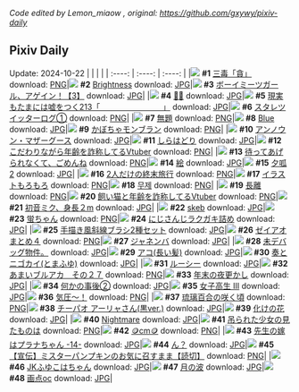 *Code edited by Lemon_miaow , original: https://github.com/gxywy/pixiv-daily*
## Pixiv Daily 
Update: 2024-10-22
|      |      |      |
| :----: | :----: | :----: |
|![](https://pximg.lemonmiaow.xyz/c/240x480/img-master/img/2024/10/20/00/02/59/123492172_p0_master1200.jpg) **#1** [三毒「貪」](https://www.pixiv.net/artworks/123492172) download: [PNG](https://pximg.lemonmiaow.xyz/img-original/img/2024/10/20/00/02/59/123492172_p0.png)|![](https://pximg.lemonmiaow.xyz/c/240x480/img-master/img/2024/10/20/00/00/57/123491943_p0_master1200.jpg) **#2** [Brightness](https://www.pixiv.net/artworks/123491943) download: [JPG](https://pximg.lemonmiaow.xyz/img-original/img/2024/10/20/00/00/57/123491943_p0.jpg)|![](https://pximg.lemonmiaow.xyz/c/240x480/img-master/img/2024/10/20/12/23/21/123505933_p0_master1200.jpg) **#3** [ボーイミーツガール、アゲイン！【3】](https://www.pixiv.net/artworks/123505933) download: [JPG](https://pximg.lemonmiaow.xyz/img-original/img/2024/10/20/12/23/21/123505933_p0.jpg)|
|![](https://pximg.lemonmiaow.xyz/c/240x480/img-master/img/2024/10/20/00/03/55/123492249_p0_master1200.jpg) **#4** [🖤🖤](https://www.pixiv.net/artworks/123492249) download: [JPG](https://pximg.lemonmiaow.xyz/img-original/img/2024/10/20/00/03/55/123492249_p0.jpg)|![](https://pximg.lemonmiaow.xyz/c/240x480/img-master/img/2024/10/20/18/00/04/123513960_p0_master1200.jpg) **#5** [現実もたまには嘘をつく213「　　　　　　　　」](https://www.pixiv.net/artworks/123513960) download: [JPG](https://pximg.lemonmiaow.xyz/img-original/img/2024/10/20/18/00/04/123513960_p0.jpg)|![](https://pximg.lemonmiaow.xyz/c/240x480/img-master/img/2024/10/20/13/58/49/123507859_p0_master1200.jpg) **#6** [スタレツイッターログ①](https://www.pixiv.net/artworks/123507859) download: [PNG](https://pximg.lemonmiaow.xyz/img-original/img/2024/10/20/13/58/49/123507859_p0.png)|
|![](https://pximg.lemonmiaow.xyz/c/240x480/img-master/img/2024/10/20/18/13/23/123514563_p0_master1200.jpg) **#7** [無題](https://www.pixiv.net/artworks/123514563) download: [PNG](https://pximg.lemonmiaow.xyz/img-original/img/2024/10/20/18/13/23/123514563_p0.png)|![](https://pximg.lemonmiaow.xyz/c/240x480/img-master/img/2024/10/21/00/01/17/123527833_p0_master1200.jpg) **#8** [Blue](https://www.pixiv.net/artworks/123527833) download: [JPG](https://pximg.lemonmiaow.xyz/img-original/img/2024/10/21/00/01/17/123527833_p0.jpg)|![](https://pximg.lemonmiaow.xyz/c/240x480/img-master/img/2024/10/20/22/29/10/123523983_p0_master1200.jpg) **#9** [かぼちゃモンブラン](https://www.pixiv.net/artworks/123523983) download: [PNG](https://pximg.lemonmiaow.xyz/img-original/img/2024/10/20/22/29/10/123523983_p0.png)|
|![](https://pximg.lemonmiaow.xyz/c/240x480/img-master/img/2024/10/20/01/22/45/123495003_p0_master1200.jpg) **#10** [アンノウン・マザーグース](https://www.pixiv.net/artworks/123495003) download: [JPG](https://pximg.lemonmiaow.xyz/img-original/img/2024/10/20/01/22/45/123495003_p0.jpg)|![](https://pximg.lemonmiaow.xyz/c/240x480/img-master/img/2024/10/21/07/30/05/123535804_p0_master1200.jpg) **#11** [しらはどり](https://www.pixiv.net/artworks/123535804) download: [JPG](https://pximg.lemonmiaow.xyz/img-original/img/2024/10/21/07/30/05/123535804_p0.jpg)|![](https://pximg.lemonmiaow.xyz/c/240x480/img-master/img/2024/10/20/20/58/13/123520175_p0_master1200.jpg) **#12** [こだわりながら年齢を詐称してるVtuber](https://www.pixiv.net/artworks/123520175) download: [PNG](https://pximg.lemonmiaow.xyz/img-original/img/2024/10/20/20/58/13/123520175_p0.png)|
|![](https://pximg.lemonmiaow.xyz/c/240x480/img-master/img/2024/10/20/11/29/53/123504558_p0_master1200.jpg) **#13** [待ってあげられなくて、ごめんね](https://www.pixiv.net/artworks/123504558) download: [PNG](https://pximg.lemonmiaow.xyz/img-original/img/2024/10/20/11/29/53/123504558_p0.png)|![](https://pximg.lemonmiaow.xyz/c/240x480/img-master/img/2024/10/21/01/32/06/123531086_p0_master1200.jpg) **#14** [絵](https://www.pixiv.net/artworks/123531086) download: [JPG](https://pximg.lemonmiaow.xyz/img-original/img/2024/10/21/01/32/06/123531086_p0.jpg)|![](https://pximg.lemonmiaow.xyz/c/240x480/img-master/img/2024/10/20/10/58/34/123503888_p0_master1200.jpg) **#15** [夕呱2](https://www.pixiv.net/artworks/123503888) download: [JPG](https://pximg.lemonmiaow.xyz/img-original/img/2024/10/20/10/58/34/123503888_p0.jpg)|
|![](https://pximg.lemonmiaow.xyz/c/240x480/img-master/img/2024/10/20/00/04/25/123492294_p0_master1200.jpg) **#16** [2人だけの終末旅行](https://www.pixiv.net/artworks/123492294) download: [PNG](https://pximg.lemonmiaow.xyz/img-original/img/2024/10/20/00/04/25/123492294_p0.png)|![](https://pximg.lemonmiaow.xyz/c/240x480/img-master/img/2024/10/20/15/57/55/123510753_p0_master1200.jpg) **#17** [イラストもろもろ](https://www.pixiv.net/artworks/123510753) download: [PNG](https://pximg.lemonmiaow.xyz/img-original/img/2024/10/20/15/57/55/123510753_p0.png)|![](https://pximg.lemonmiaow.xyz/c/240x480/img-master/img/2024/10/20/00/23/24/123493136_p0_master1200.jpg) **#18** [무제](https://www.pixiv.net/artworks/123493136) download: [PNG](https://pximg.lemonmiaow.xyz/img-original/img/2024/10/20/00/23/24/123493136_p0.png)|
|![](https://pximg.lemonmiaow.xyz/c/240x480/img-master/img/2024/10/20/00/01/01/123491961_p0_master1200.jpg) **#19** [長離](https://www.pixiv.net/artworks/123491961) download: [PNG](https://pximg.lemonmiaow.xyz/img-original/img/2024/10/20/00/01/01/123491961_p0.png)|![](https://pximg.lemonmiaow.xyz/c/240x480/img-master/img/2024/10/21/20/03/47/123548651_p0_master1200.jpg) **#20** [飼い猫と年齢を詐称してるVtuber](https://www.pixiv.net/artworks/123548651) download: [PNG](https://pximg.lemonmiaow.xyz/img-original/img/2024/10/21/20/03/47/123548651_p0.png)|![](https://pximg.lemonmiaow.xyz/c/240x480/img-master/img/2024/10/20/12/01/43/123505398_p0_master1200.jpg) **#21** [初音ミク、身長２m](https://www.pixiv.net/artworks/123505398) download: [JPG](https://pximg.lemonmiaow.xyz/img-original/img/2024/10/20/12/01/43/123505398_p0.jpg)|
|![](https://pximg.lemonmiaow.xyz/c/240x480/img-master/img/2024/10/20/00/01/43/123492052_p0_master1200.jpg) **#22** [skeb](https://www.pixiv.net/artworks/123492052) download: [JPG](https://pximg.lemonmiaow.xyz/img-original/img/2024/10/20/00/01/43/123492052_p0.jpg)|![](https://pximg.lemonmiaow.xyz/c/240x480/img-master/img/2024/10/21/22/01/10/123510075_p0_master1200.jpg) **#23** [蛍ちゃん](https://www.pixiv.net/artworks/123510075) download: [PNG](https://pximg.lemonmiaow.xyz/img-original/img/2024/10/21/22/01/10/123510075_p0.png)|![](https://pximg.lemonmiaow.xyz/c/240x480/img-master/img/2024/10/21/20/32/00/123549470_p0_master1200.jpg) **#24** [にじさんじラクガキ詰め](https://www.pixiv.net/artworks/123549470) download: [JPG](https://pximg.lemonmiaow.xyz/img-original/img/2024/10/21/20/32/00/123549470_p0.jpg)|
|![](https://pximg.lemonmiaow.xyz/c/240x480/img-master/img/2024/10/20/06/00/13/123499273_p0_master1200.jpg) **#25** [手描き風斜線ブラシ2種セット](https://www.pixiv.net/artworks/123499273) download: [JPG](https://pximg.lemonmiaow.xyz/img-original/img/2024/10/20/06/00/13/123499273_p0.jpg)|![](https://pximg.lemonmiaow.xyz/c/240x480/img-master/img/2024/10/20/14/47/02/123509078_p0_master1200.jpg) **#26** [ゼイアオまとめ４](https://www.pixiv.net/artworks/123509078) download: [PNG](https://pximg.lemonmiaow.xyz/img-original/img/2024/10/20/14/47/02/123509078_p0.png)|![](https://pximg.lemonmiaow.xyz/c/240x480/img-master/img/2024/10/20/00/00/36/123491877_p0_master1200.jpg) **#27** [ジャネンバ](https://www.pixiv.net/artworks/123491877) download: [JPG](https://pximg.lemonmiaow.xyz/img-original/img/2024/10/20/00/00/36/123491877_p0.jpg)|
|![](https://pximg.lemonmiaow.xyz/c/240x480/img-master/img/2024/10/20/16/50/01/123510288_p0_master1200.jpg) **#28** [未デバッグ物件。](https://www.pixiv.net/artworks/123510288) download: [JPG](https://pximg.lemonmiaow.xyz/img-original/img/2024/10/20/16/50/01/123510288_p0.jpg)|![](https://pximg.lemonmiaow.xyz/c/240x480/img-master/img/2024/10/20/00/00/55/123491938_p0_master1200.jpg) **#29** [アコ(長い髪)](https://www.pixiv.net/artworks/123491938) download: [JPG](https://pximg.lemonmiaow.xyz/img-original/img/2024/10/20/00/00/55/123491938_p0.jpg)|![](https://pximg.lemonmiaow.xyz/c/240x480/img-master/img/2024/10/20/20/32/40/123519253_p0_master1200.jpg) **#30** [奏とニゴカイ(とまふゆ)](https://www.pixiv.net/artworks/123519253) download: [JPG](https://pximg.lemonmiaow.xyz/img-original/img/2024/10/20/20/32/40/123519253_p0.jpg)|
|![](https://pximg.lemonmiaow.xyz/c/240x480/img-master/img/2024/10/20/00/00/07/123491751_p0_master1200.jpg) **#31** [ルーシー](https://www.pixiv.net/artworks/123491751) download: [JPG](https://pximg.lemonmiaow.xyz/img-original/img/2024/10/20/00/00/07/123491751_p0.jpg)|![](https://pximg.lemonmiaow.xyz/c/240x480/img-master/img/2024/10/20/00/00/22/123491802_p0_master1200.jpg) **#32** [あまいブルアカ　その２７](https://www.pixiv.net/artworks/123491802) download: [PNG](https://pximg.lemonmiaow.xyz/img-original/img/2024/10/20/00/00/22/123491802_p0.png)|![](https://pximg.lemonmiaow.xyz/c/240x480/img-master/img/2024/10/20/00/09/38/123492577_p0_master1200.jpg) **#33** [年末の夜更かし](https://www.pixiv.net/artworks/123492577) download: [JPG](https://pximg.lemonmiaow.xyz/img-original/img/2024/10/20/00/09/38/123492577_p0.jpg)|
|![](https://pximg.lemonmiaow.xyz/c/240x480/img-master/img/2024/10/21/17/09/22/123544178_p0_master1200.jpg) **#34** [何かの事後②](https://www.pixiv.net/artworks/123544178) download: [JPG](https://pximg.lemonmiaow.xyz/img-original/img/2024/10/21/17/09/22/123544178_p0.jpg)|![](https://pximg.lemonmiaow.xyz/c/240x480/img-master/img/2024/10/20/11/55/26/123505113_p0_master1200.jpg) **#35** [女子高生 III](https://www.pixiv.net/artworks/123505113) download: [JPG](https://pximg.lemonmiaow.xyz/img-original/img/2024/10/20/11/55/26/123505113_p0.jpg)|![](https://pximg.lemonmiaow.xyz/c/240x480/img-master/img/2024/10/21/12/19/41/123539652_p0_master1200.jpg) **#36** [気圧〜！](https://www.pixiv.net/artworks/123539652) download: [PNG](https://pximg.lemonmiaow.xyz/img-original/img/2024/10/21/12/19/41/123539652_p0.png)|
|![](https://pximg.lemonmiaow.xyz/c/240x480/img-master/img/2024/10/21/00/01/04/123527803_p0_master1200.jpg) **#37** [琉璃百合の咲く頃](https://www.pixiv.net/artworks/123527803) download: [PNG](https://pximg.lemonmiaow.xyz/img-original/img/2024/10/21/00/01/04/123527803_p0.png)|![](https://pximg.lemonmiaow.xyz/c/240x480/img-master/img/2024/10/20/00/13/22/123492720_p0_master1200.jpg) **#38** [チーパオ アーリャさん(黒ver.)](https://www.pixiv.net/artworks/123492720) download: [JPG](https://pximg.lemonmiaow.xyz/img-original/img/2024/10/20/00/13/22/123492720_p0.jpg)|![](https://pximg.lemonmiaow.xyz/c/240x480/img-master/img/2024/10/20/00/01/18/123492007_p0_master1200.jpg) **#39** [化けの花](https://www.pixiv.net/artworks/123492007) download: [JPG](https://pximg.lemonmiaow.xyz/img-original/img/2024/10/20/00/01/18/123492007_p0.jpg)|
|![](https://pximg.lemonmiaow.xyz/c/240x480/img-master/img/2024/10/20/00/20/32/123493017_p0_master1200.jpg) **#40** [Nightmare](https://www.pixiv.net/artworks/123493017) download: [JPG](https://pximg.lemonmiaow.xyz/img-original/img/2024/10/20/00/20/32/123493017_p0.jpg)|![](https://pximg.lemonmiaow.xyz/c/240x480/img-master/img/2024/10/20/09/10/33/123501859_p0_master1200.jpg) **#41** [吊られた少女の見たものは](https://www.pixiv.net/artworks/123501859) download: [PNG](https://pximg.lemonmiaow.xyz/img-original/img/2024/10/20/09/10/33/123501859_p0.png)|![](https://pximg.lemonmiaow.xyz/c/240x480/img-master/img/2024/10/20/21/27/02/123521427_p0_master1200.jpg) **#42** [🪙cm🪙](https://www.pixiv.net/artworks/123521427) download: [PNG](https://pximg.lemonmiaow.xyz/img-original/img/2024/10/20/21/27/02/123521427_p0.png)|
|![](https://pximg.lemonmiaow.xyz/c/240x480/img-master/img/2024/10/20/00/00/37/123491881_p0_master1200.jpg) **#43** [先生の嫁はプラナちゃん -14-](https://www.pixiv.net/artworks/123491881) download: [JPG](https://pximg.lemonmiaow.xyz/img-original/img/2024/10/20/00/00/37/123491881_p0.jpg)|![](https://pximg.lemonmiaow.xyz/c/240x480/img-master/img/2024/10/20/19/10/12/123516402_p0_master1200.jpg) **#44** [ん？](https://www.pixiv.net/artworks/123516402) download: [JPG](https://pximg.lemonmiaow.xyz/img-original/img/2024/10/20/19/10/12/123516402_p0.jpg)|![](https://pximg.lemonmiaow.xyz/c/240x480/img-master/img/2024/10/21/00/40/10/123529516_p0_master1200.jpg) **#45** [【宣伝】ミスターパンプキンのお気に召すまま【読切】](https://www.pixiv.net/artworks/123529516) download: [PNG](https://pximg.lemonmiaow.xyz/img-original/img/2024/10/21/00/40/10/123529516_p0.png)|
|![](https://pximg.lemonmiaow.xyz/c/240x480/img-master/img/2024/10/21/00/11/52/123528541_p0_master1200.jpg) **#46** [JKふゆこはちゃん](https://www.pixiv.net/artworks/123528541) download: [JPG](https://pximg.lemonmiaow.xyz/img-original/img/2024/10/21/00/11/52/123528541_p0.jpg)|![](https://pximg.lemonmiaow.xyz/c/240x480/img-master/img/2024/10/20/00/25/11/123493200_p0_master1200.jpg) **#47** [月の波](https://www.pixiv.net/artworks/123493200) download: [JPG](https://pximg.lemonmiaow.xyz/img-original/img/2024/10/20/00/25/11/123493200_p0.jpg)|![](https://pximg.lemonmiaow.xyz/c/240x480/img-master/img/2024/10/21/15/37/46/123542612_p0_master1200.jpg) **#48** [画点oc](https://www.pixiv.net/artworks/123542612) download: [JPG](https://pximg.lemonmiaow.xyz/img-original/img/2024/10/21/15/37/46/123542612_p0.jpg)|
